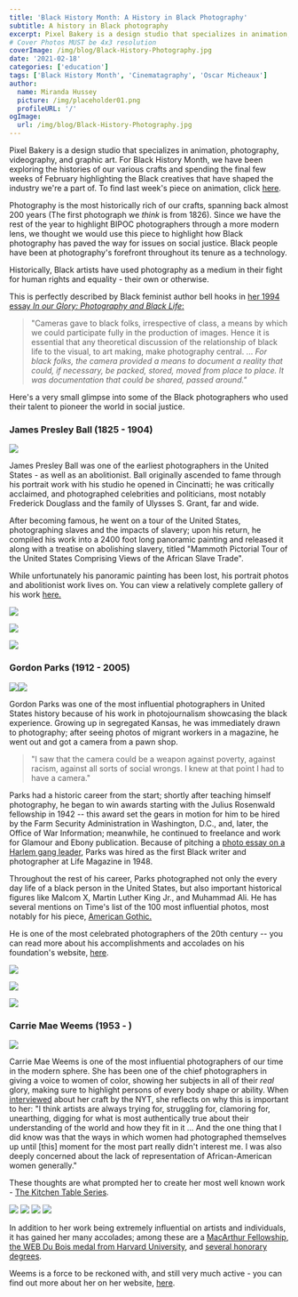 ```yaml
---
title: 'Black History Month: A History in Black Photography'
subtitle: A history in Black photography
excerpt: Pixel Bakery is a design studio that specializes in animation, photography, videography, and graphic art. For Black History Month, we have been exploring the histories of our various crafts and spending the final few weeks of February highlighting the Black creatives that have shaped the industry we’re a part of. To find last week’s piece on animation.
# Cover Photos MUST be 4x3 resolution
coverImage: /img/blog/Black-History-Photography.jpg
date: '2021-02-18'
categories: ['education']
tags: ['Black History Month', 'Cinematagraphy', 'Oscar Micheaux']
author:
  name: Miranda Hussey
  picture: /img/placeholder01.png
  profileURL: '/'
ogImage:
  url: /img/blog/Black-History-Photography.jpg
---
```

Pixel Bakery is a design studio that specializes in animation, photography, videography, and graphic art. For Black History Month, we have been exploring the histories of our various crafts and spending the final few weeks of February highlighting the Black creatives that have shaped the industry we're a part of. To find last week's piece on animation, click [here](https://pixelbakery.co/recipes/black-history-month-a-history-in-black-animation/).

Photography is the most historically rich of our crafts, spanning back almost 200 years (The first photograph we *think* is from 1826). Since we have the rest of the year to highlight BIPOC photographers through a more modern lens, we thought we would use this piece to highlight how Black photography has paved the way for issues on social justice. Black people have been at photography's forefront throughout its tenure as a technology.

Historically, Black artists have used photography as a medium in their fight for human rights and equality - their own or otherwise.

This is perfectly described by Black feminist author bell hooks in [her 1994 essay *In our Glory: Photography and Black Life*:](https://terrawolves.com/ourpages/auto/2015/9/17/53524157/hooks--Glory.pdf)

> "Cameras gave to black folks, irrespective of class, a means by which we could participate fully in the production of images. Hence it is essential that any theoretical discussion of the relationship of black life to the visual, to art making, make photography central. ... *For black folks, the camera provided a means to document a reality that could, if necessary, be packed, stored, moved from place to place. It was documentation that could be shared, passed around."*

Here's a very small glimpse into some of the Black photographers who used their talent to pioneer the world in social justice.

### James Presley Ball (1825 - 1904)

![](/img/blog/James_Presley_Ball_1825-1904_from_Willis_1993_from_Mumford_1980-801x1080.jpeg)

James Presley Ball was one of the earliest photographers in the United States - as well as an abolitionist. Ball originally ascended to fame through his portrait work with his studio he opened in Cincinatti; he was critically acclaimed, and photographed celebrities and politicians, most notably Frederick Douglass and the family of Ulysses S. Grant, far and wide.

After becoming famous, he went on a tour of the United States, photographing slaves and the impacts of slavery; upon his return, he compiled his work into a 2400 foot long panoramic painting and released it along with a treatise on abolishing slavery, titled "Mammoth Pictorial Tour of the United States Comprising Views of the African Slave Trade".

While unfortunately his panoramic painting has been lost, his portrait photos and abolitionist work lives on. You can view a relatively complete gallery of his work [here.](http://library.cincymuseum.org/starweb/photos/servlet.starweb?path=photos/ball-session.web&search1=*)

![](https://pixelbakery.co/wp-content/uploads/PB/2021/02/J-P-Ball-442-w-489x800.jpg)

![](https://pixelbakery.co/wp-content/uploads/PB/2021/02/J-P-Ball056-w-505x800.jpg)

![](https://pixelbakery.co/wp-content/uploads/PB/2021/02/J-P-Ball059-w-502x800.jpg)

### Gordon Parks (1912 - 2005)

![](https://media.pixelbakery.co/PB/2021/02/untitled_ca__1948_c_gordon_parks_courtesy_the_gordon_parks_foundation_W1226_H1600_H1600_Q85-613x800.jpg)![](https://media.pixelbakery.co/PB/2021/02/gordon.jpg)

Gordon Parks was one of the most influential photographers in United States history because of his work in photojournalism showcasing the black experience. Growing up in segregated Kansas, he was immediately drawn to photography; after seeing photos of migrant workers in a magazine, he went out and got a camera from a pawn shop.

> "I saw that the camera could be a weapon against poverty, against racism, against all sorts of social wrongs. I knew at that point I had to have a camera."

Parks had a historic career from the start; shortly after teaching himself photography, he began to win awards starting with the Julius Rosenwald fellowship in 1942 -- this award set the gears in motion for him to be hired by the Farm Security Administration in Washington, D.C., and, later, the Office of War Information; meanwhile, he continued to freelance and work for Glamour and Ebony publication. Because of pitching a [photo essay on a Harlem gang leader](https://www.gordonparksfoundation.org/gordon-parks/photography-archive/harlem-gang-leader-1948), Parks was hired as the first Black writer and photographer at Life Magazine in 1948.

Throughout the rest of his career, Parks photographed not only the every day life of a black person in the United States, but also important historical figures like Malcom X, Martin Luther King Jr., and Muhammad Ali. He has several mentions on Time's list of the 100 most influential photos, most notably for his piece, [American Gothic.](http://100photos.time.com/photos/gordon-parks-american-gothic)

He is one of the most celebrated photographers of the 20th century -- you can read more about his accomplishments and accolades on his foundation's website, [here](https://www.gordonparksfoundation.org/gordon-parks/biography).

![](https://pixelbakery.co/wp-content/uploads/PB/2021/02/623c1371ba42cb0d39dba5338dbf5c05-629x800.jpeg)

![](https://pixelbakery.co/wp-content/uploads/PB/2021/02/08998bc5f5b7deef9ce74246cf26eb95-616x800.jpeg)

![](https://pixelbakery.co/wp-content/uploads/PB/2021/02/time-100-influential-photos-gordon-parks-american-gothic-30-636x800.jpg)

### Carrie Mae Weems (1953 - )

![](https://media.pixelbakery.co/PB/2021/02/15tmag-cmw-slide-UK5S-superJumbo-600x800.jpg)

Carrie Mae Weems is one of the most influential photographers of our time in the modern sphere. She has been one of the chief photographers in giving a voice to women of color, showing her subjects in all of their *real* glory, making sure to highlight persons of every body shape or ability. When [interviewed](https://www.nytimes.com/2018/10/15/t-magazine/carrie-mae-weems-interview.html) about her craft by the NYT, she reflects on why this is important to her: "I think artists are always trying for, struggling for, clamoring for, unearthing, digging for what is most authentically true about their understanding of the world and how they fit in it ... And the one thing that I did know was that the ways in which women had photographed themselves up until [this] moment for the most part really didn't interest me. I was also deeply concerned about the lack of representation of African-American women generally."

These thoughts are what prompted her to create her most well known work - [The Kitchen Table Series](https://carriemaeweems.net/galleries/kitchen-table.html).

![](https://pixelbakery.co/wp-content/uploads/PB/2021/02/kitchen-table14.jpg)   ![](https://pixelbakery.co/wp-content/uploads/PB/2021/02/kitchen-table10.jpg)   ![](https://pixelbakery.co/wp-content/uploads/PB/2021/02/kitchen-table5.jpg)   ![](https://pixelbakery.co/wp-content/uploads/PB/2021/02/kitchen-table3.jpg)

In addition to her work being extremely influential on artists and individuals, it has gained her many accolades; among these are a [MacArthur Fellowship](https://www.macfound.org/fellows/class-of-2013/carrie-mae-weems), [the WEB Du Bois medal from Harvard University](https://www.bostonglobe.com/lifestyle/names/2015/09/30/namesharvard/FT1SZp6fGOhesSYia4khAO/story.html), and [several honorary degrees](http://carriemaeweems.net/bio.html).

Weems is a force to be reckoned with, and still very much active - you can find out more about her on her website, [here](http://carriemaeweems.net/index.html).